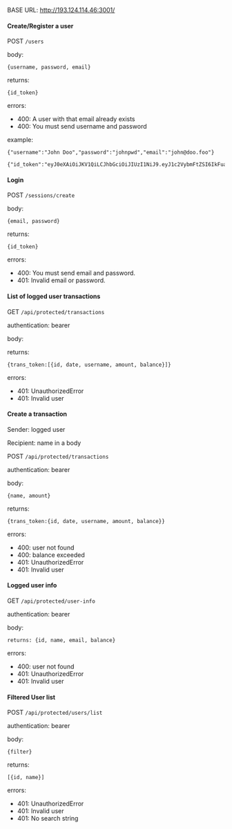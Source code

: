 BASE URL: http://193.124.114.46:3001/

#### Create/Register a user

POST `/users`

body:
```
{username, password, email}
```

returns:
```
{id_token}
```

errors:
* 400: A user with that email already exists
* 400: You must send username and password

example:
```
{"username":"John Doo","password":"johnpwd","email":"john@doo.foo"}

{"id_token":"eyJ0eXAiOiJKV1QiLCJhbGciOiJIUzI1NiJ9.eyJ1c2VybmFtZSI6IkFuaW1hbCBQbGFuZXQgVXNlciIsImVtYWlsIjoiMUAxLjEiLCJpZCI6MywiYmFsYW5jZSI6NTAwLCJpYXQiOjE0ODE1ODQ4ODksImV4cCI6MTQ4MTYwMjg4OX0.h4CzCxTOMRk6S8juxM0tRc5pql99XkXlR09pUzVMH9I"}
```

#### Login

POST `/sessions/create`

body:
```
{email, password}
```

returns:
```
{id_token}
```

errors:
* 400: You must send email and password.
* 401: Invalid email or password.

#### List of logged user transactions

GET `/api/protected/transactions`

authentication: bearer

body:

returns:

```
{trans_token:[{id, date, username, amount, balance}]}
```

errors:
* 401: UnauthorizedError
* 401: Invalid user

#### Create a transaction

Sender: logged user

Recipient: name in a body

POST `/api/protected/transactions`

authentication: bearer

body:
```
{name, amount}
```

returns:

```
{trans_token:{id, date, username, amount, balance}}
```

errors:
* 400: user not found
* 400: balance exceeded
* 401: UnauthorizedError
* 401: Invalid user


#### Logged user info

GET `/api/protected/user-info`

authentication: bearer

body:
```
returns: {id, name, email, balance}
```

errors:
* 400: user not found
* 401: UnauthorizedError
* 401: Invalid user


#### Filtered User list

POST `/api/protected/users/list`

authentication: bearer

body:
```
{filter}
```

returns:
```
[{id, name}]
```

errors:
* 401: UnauthorizedError
* 401: Invalid user
* 401: No search string
